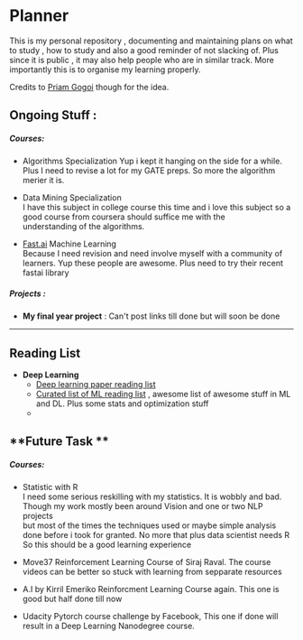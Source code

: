 # Planner
This is my personal repository , documenting and maintaining plans on what to study , how to study and also a good reminder of not slacking of. Plus since it is public , it may also help people who are in similar track. More importantly this is to organise my learning properly.  

Credits to [Priam Gogoi](https://github.com/rusty-electron/the-study-planner) though for the idea.  

## **Ongoing Stuff :**

##### *Courses:*
* Algorithms Specialization 
  Yup i kept it hanging on the side for a while. Plus I need to revise a lot for my GATE preps. So more the algorithm merier it is.

* Data Mining Specialization  
  I have this subject in college course this time and i love this subject so a good course from coursera should suffice me with the  
  understanding of the algorithms.  

* [Fast.ai](https://forums.fast.ai/) Machine Learning  
  Because I need revision and need involve myself with a community of learners. Yup these people are awesome. Plus need to try their
  recent fastai library

##### *Projects :*  

* **My final year project** : Can't post links till done but will soon be done

<hr>


## Reading List  

* **Deep Learning**  
  * [Deep learning paper reading list](http://deeplearning.net/reading-list/)
  * [Curated list of ML reading list](https://github.com/ujjwalkarn/Machine-Learning-Tutorials/blob/master/README.md#deep) , awesome list of awesome stuff in ML and DL. Plus some stats and optimization stuff  
  * 


## **Future Task **

##### *Courses:*

* Statistic with R  
  I need some serious reskilling with my statistics. It is wobbly and bad. Though my work mostly been around Vision and one or two NLP projects  
  but most of the times the techniques used or maybe simple analysis done before i took for granted. No more that plus data scientist needs R  
  So this should be a good learning experience

* Move37
  Reinforcement Learning Course of Siraj Raval. The course videos can be better so stuck with learning from sepparate resources

* A.I by Kirril Emeriko 
  Reinforcment Learning Course again. This one is good but half done till now  
  
* Udacity Pytorch course challenge by Facebook,
  This one if done will result in a Deep Learning Nanodegree course. 
